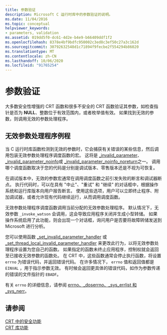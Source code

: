 ```yaml
---
title: 参数验证
description: Microsoft C 运行时库中的参数验证的说明。
ms.date: 11/04/2016
ms.topic: conceptual
helpviewer_keywords:
- parameters, validation
ms.assetid: 019dd5f0-dc61-4d2e-b4e9-b66409ddf1f2
ms.openlocfilehash: 8378e4bf9bdfc950002c3ed8c3ef50c27a3c162d
ms.sourcegitcommit: 30792632548d1c71894f9fecbe2f554294b86020
ms.translationtype: MT
ms.contentlocale: zh-CN
ms.lasthandoff: 10/06/2020
ms.locfileid: "91765254"
---
```

# <a name="parameter-validation"></a>参数验证

大多数安全性增强的 CRT 函数和很多不安全的 CRT 函数验证其参数，如检查指针是否为 **NULL**、整数位于有效范围内，或者枚举值有效。 如果找到无效的参数，则调用无效的参数处理程序。

## <a name="invalid-parameter-handler-routine"></a>无效参数处理程序例程

当 C 运行时库函数检测到无效的参数时，它会捕获有关错误的某些信息，然后调用包装无效参数处理程序调度函数的宏。 这将是 [_invalid_parameter](../c-runtime-library/reference/invalid-parameter-functions.md)、 [_invalid_parameter_noinfo](../c-runtime-library/reference/invalid-parameter-functions.md)或 [_invalid_parameter_noinfo_noreturn](../c-runtime-library/reference/invalid-parameter-functions.md)之一。 调用哪个调度函数取决于您的代码是分别是调试版本、零售版本还是不视为可恢复。

在调试版本中，无效的参数宏通常在调用调度函数之前引发失败的断言和调试器断点。 执行代码时，可以在具有 "中止"、"重试" 和 "继续" 的对话框中，根据操作系统和运行库版本向用户报告断言。 使用这些选项，用户可以立即终止程序、附加调试器，或者允许现有代码继续运行，从而调用调度函数。

无效参数处理程序调度函数调用当前分配的无效参数处理程序。 默认情况下，无效参数 `_invoke_watson` 会调用，这会导致应用程序关闭并生成小型转储。 如果操作系统启用了此功能，则会出现一个对话框，询问用户是否要将故障转储发送到 Microsoft 进行分析。

您可以使用函数 [_set_invalid_parameter_handler](../c-runtime-library/reference/set-invalid-parameter-handler-set-thread-local-invalid-parameter-handler.md) 或 [_set_thread_local_invalid_parameter_handler](../c-runtime-library/reference/set-invalid-parameter-handler-set-thread-local-invalid-parameter-handler.md) 来更改此行为，以将无效参数处理程序设置为您自己的函数。 如果指定的函数未终止应用程序，控制权就会返回至已接收无效参数的函数处。 在 CRT 中，这些函数通常会停止执行函数，将设置 `errno` 为错误代码，并返回错误代码。 在许多情况下， `errno` 值和返回值都是 `EINVAL` ，用于指示参数无效。 有时候会返回更具体的错误代码，如作为参数传递的错误的文件指针的 `EBADF`。

有关 `errno` 的详细信息，请参阅 [errno、_doserrno、_sys_errlist 和 _sys_nerr](../c-runtime-library/errno-doserrno-sys-errlist-and-sys-nerr.md)。

## <a name="see-also"></a>请参阅

[CRT 中的安全功能](../c-runtime-library/security-features-in-the-crt.md)\
[CRT 库功能](../c-runtime-library/crt-library-features.md)
